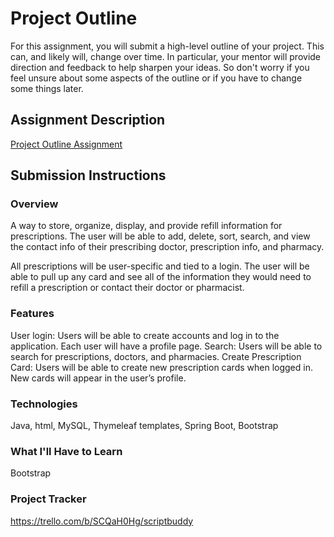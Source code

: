 # Project Outline
For this assignment, you will submit a high-level outline of your project. This can, and likely will, change over time. In particular, your mentor will provide direction and feedback to help sharpen your ideas. So don't worry if you feel unsure about some aspects of the outline or if you have to change some things later.

## Assignment Description
[Project Outline Assignment](https://education.launchcode.org/liftoff/modules/assignments/project-outline)

## Submission Instructions

### Overview
A way to store, organize, display, and provide refill information for prescriptions. The user will be able to add, delete, sort, search, and view the contact info of their prescribing doctor, prescription info, and pharmacy. 

All prescriptions will be user-specific and tied to a login. The user will be able to pull up any card and see all of the information they would need to refill a prescription or contact their doctor or pharmacist.

### Features
User login: Users will be able to create accounts and log in to the application. Each user will have a profile page.
Search: Users will be able to search for prescriptions, doctors, and pharmacies.
Create Prescription Card: Users will be able to create new prescription cards when logged in. New cards will appear in the user’s profile.

### Technologies
Java,
html,
MySQL,
Thymeleaf templates,
Spring Boot,
Bootstrap

### What I'll Have to Learn
Bootstrap

### Project Tracker
https://trello.com/b/SCQaH0Hg/scriptbuddy
